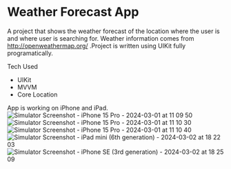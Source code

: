 <h1>Weather Forecast App</h1>

A project that shows the weather forecast of the location where the user is and where user is searching for. Weather information comes from http://openweathermap.org/ .Project is written using UIKit fully programatically. 

Tech Used
- UIKit
- MVVM
- Core Location

App is working on iPhone and iPad.
![Simulator Screenshot - iPhone 15 Pro - 2024-03-01 at 11 09 50](https://github.com/nihad-mammadli/MyWeatherApp/assets/128085014/72044f51-c803-4a69-b86d-0334280b55c8)
![Simulator Screenshot - iPhone 15 Pro - 2024-03-01 at 11 10 30](https://github.com/nihad-mammadli/MyWeatherApp/assets/128085014/286d9651-0045-4bb4-9147-72608a58b187)
![Simulator Screenshot - iPhone 15 Pro - 2024-03-01 at 11 10 40](https://github.com/nihad-mammadli/MyWeatherApp/assets/128085014/e46bd9c7-12a3-4ab1-a9fe-b7fde900c60c)
![Simulator Screenshot - iPad mini (6th generation) - 2024-03-02 at 18 22 03](https://github.com/nihad-mammadli/MyWeatherApp/assets/128085014/02978f40-c484-490b-9aa6-9b6680ee9682)
![Simulator Screenshot - iPhone SE (3rd generation) - 2024-03-02 at 18 25 09](https://github.com/nihad-mammadli/MyWeatherApp/assets/128085014/7d86094a-0457-4954-82f0-c1b4fc8f9478)
